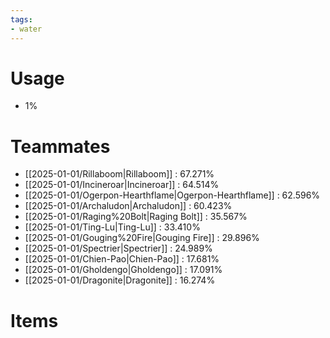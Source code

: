 ```yaml
---
tags:
- water
---
```

# Usage
- 1%
# Teammates
- [[2025-01-01/Rillaboom|Rillaboom]] : 67.271%
- [[2025-01-01/Incineroar|Incineroar]] : 64.514%
- [[2025-01-01/Ogerpon-Hearthflame|Ogerpon-Hearthflame]] : 62.596%
- [[2025-01-01/Archaludon|Archaludon]] : 60.423%
- [[2025-01-01/Raging%20Bolt|Raging Bolt]] : 35.567%
- [[2025-01-01/Ting-Lu|Ting-Lu]] : 33.410%
- [[2025-01-01/Gouging%20Fire|Gouging Fire]] : 29.896%
- [[2025-01-01/Spectrier|Spectrier]] : 24.989%
- [[2025-01-01/Chien-Pao|Chien-Pao]] : 17.681%
- [[2025-01-01/Gholdengo|Gholdengo]] : 17.091%
- [[2025-01-01/Dragonite|Dragonite]] : 16.274%
# Items